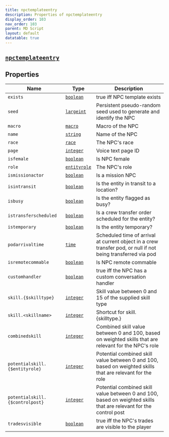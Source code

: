 ```yaml
---
title: npctemplateentry
description: Properties of npctemplateentry
display_order: 103
nav_order: 103
parent: MD Script
layout: default
datatable: true
---
```


##  [`npctemplateentry`](./npctemplateentry.html) 


## Properties

| Name | Type | Description |
|------|------|-------------|
| `exists` | [`boolean`](./boolean.html) | true iff NPC template exists |
| `seed` | [`largeint`](./largeint.html) | Persistent pseudo-random seed used to generate and identify the NPC |
| `macro` | [`macro`](./macro.html) | Macro of the NPC |
| `name` | [`string`](./string.html) | Name of the NPC |
| `race` | [`race`](./race.html) | The NPC's race |
| `page` | [`integer`](./integer.html) | Voice text page ID |
| `isfemale` | [`boolean`](./boolean.html) | Is NPC female |
| `role` | [`entityrole`](./entityrole.html) | The NPC's role |
| `ismissionactor` | [`boolean`](./boolean.html) | Is a mission NPC |
| `isintransit` | [`boolean`](./boolean.html) | Is the entity in transit to a location? |
| `isbusy` | [`boolean`](./boolean.html) | Is the entity flagged as busy? |
| `istransferscheduled` | [`boolean`](./boolean.html) | Is a crew transfer order scheduled for the entity? |
| `istemporary` | [`boolean`](./boolean.html) | Is the entity temporary? |
| `podarrivaltime` | [`time`](./time.html) | Scheduled time of arrival at current object in a crew transfer pod, or null if not being transferred via pod |
| `isremotecommable` | [`boolean`](./boolean.html) | Is NPC remote commable |
| `customhandler` | [`boolean`](./boolean.html) | true iff the NPC has a custom conversation handler |
| `skill.{$skilltype}` | [`integer`](./integer.html) | Skill value between 0 and 15 of the supplied skill type |
| `skill.<skillname>` | [`integer`](./integer.html) | Shortcut for skill.{skilltype.<skillname>} |
| `combinedskill` | [`integer`](./integer.html) | Combined skill value between 0 and 100, based on weighted skills that are relevant for the NPC's role |
| `potentialskill.{$entityrole}` | [`integer`](./integer.html) | Potential combined skill value between 0 and 100, based on weighted skills that are relevant for the role |
| `potentialskill.{$controlpost}` | [`integer`](./integer.html) | Potential combined skill value between 0 and 100, based on weighted skills that are relevant for the control post |
| `tradesvisible` | [`boolean`](./boolean.html) | true iff the NPC's trades are visible to the player |



